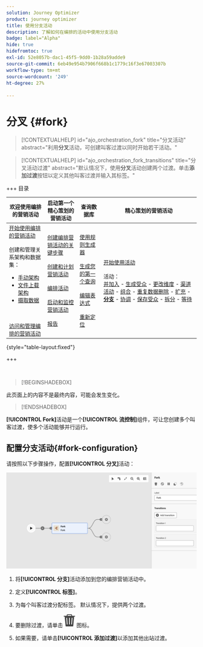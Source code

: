 ```yaml
---
solution: Journey Optimizer
product: journey optimizer
title: 使用分支活动
description: 了解如何在编排的活动中使用分支活动
badge: label="Alpha"
hide: true
hidefromtoc: true
exl-id: 52e8057b-dac1-45f5-9dd0-1b28a59adde9
source-git-commit: 6eb49e954b7906f668b1c1779c16f3e67003307b
workflow-type: tm+mt
source-wordcount: '249'
ht-degree: 27%

---
```


# 分叉 {#fork}

>[!CONTEXTUALHELP]
>id="ajo_orchestration_fork"
>title="分叉活动"
>abstract="利用&#x200B;**分叉**&#x200B;活动，可创建叫客过渡以同时开始若干活动。"

>[!CONTEXTUALHELP]
>id="ajo_orchestration_fork_transitions"
>title="分叉活动过渡"
>abstract="默认情况下，使用&#x200B;**分叉**&#x200B;活动创建两个过渡。单击&#x200B;**添加过渡**&#x200B;按钮以定义其他叫客过渡并输入其标签。"

+++ 目录

| 欢迎使用编排的营销活动 | 启动第一个精心策划的营销活动 | 查询数据库 | 精心策划的营销活动 |
|---|---|---|---|
| [开始使用编排的营销活动](../gs-orchestrated-campaigns.md)<br/><br/>创建和管理关系架构和数据集：</br> <ul><li>[手动架构](../manual-schema.md)</li><li>[文件上载架构](../file-upload-schema.md)</li><li>[摄取数据](../ingest-data.md)</li></ul><br/><br/>[访问和管理编排的营销活动](../access-manage-orchestrated-campaigns.md) | [创建编排营销活动的关键步骤](../gs-campaign-creation.md)<br/><br/>[创建和计划营销活动](../create-orchestrated-campaign.md)<br/><br/>[编排活动](../orchestrate-activities.md)<br/><br/>[启动和监控营销活动](../start-monitor-campaigns.md)<br/><br/>[报告](../reporting-campaigns.md) | [使用规则生成器](../orchestrated-rule-builder.md)<br/><br/>[生成您的第一个查询](../build-query.md)<br/><br/>[编辑表达式](../edit-expressions.md)<br/><br/>[重新定位](../retarget.md) | [开始使用活动](about-activities.md)<br/><br/>活动：<br/>[并加入](and-join.md) - [生成受众](build-audience.md) - [更改维度](change-dimension.md) - [渠道活动](channels.md) - [组合](combine.md) - [重复数据删除](deduplication.md) - [扩充](enrichment.md) - <b>[分支](fork.md)</b> - [协调](reconciliation.md) - [保存受众](save-audience.md) - [拆分](split.md) - [等待](wait.md) |

{style="table-layout:fixed"}

+++


<br/>

>[!BEGINSHADEBOX]

此页面上的内容不是最终内容，可能会发生变化。

>[!ENDSHADEBOX]

**[!UICONTROL Fork]**&#x200B;活动是一个&#x200B;**[!UICONTROL 流控制]**&#x200B;组件，可让您创建多个叫客过渡，使多个活动能够并行运行。

## 配置分支活动{#fork-configuration}

请按照以下步骤操作，配置&#x200B;**[!UICONTROL 分叉]**&#x200B;活动：

![](../assets/workflow-fork.png)

1. 将&#x200B;**[!UICONTROL 分支]**&#x200B;活动添加到您的编排营销活动中。

1. 定义&#x200B;**[!UICONTROL 标签]**。

1. 为每个叫客过渡分配标签。 默认情况下，提供两个过渡。

1. 要删除过渡，请单击![](../assets/do-not-localize/Smock_Delete_18_N.svg)图标。

1. 如果需要，请单击&#x200B;**[!UICONTROL 添加过渡]**&#x200B;以添加其他出站过渡。
